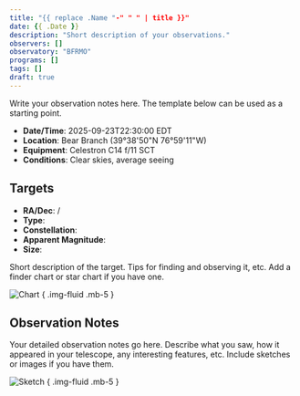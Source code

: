 ```yaml
---
title: "{{ replace .Name "-" " " | title }}"
date: {{ .Date }}
description: "Short description of your observations."
observers: []
observatory: "BFRMO"
programs: []
tags: []
draft: true
---
```


Write your observation notes here. The template below can be used as a starting point.

- **Date/Time**: 2025-09-23T22:30:00 EDT
- **Location**: Bear Branch (39°38'50"N 76°59'11"W)
- **Equipment**: Celestron C14 f/11 SCT
- **Conditions**: Clear skies, average seeing

## Targets

- **RA/Dec**:  / 
- **Type**: 
- **Constellation**: 
- **Apparent Magnitude**: 
- **Size**: 

Short description of the target. Tips for finding and observing it, etc. Add a
finder chart or star chart if you have one.

![Chart](target-image.png)
{ .img-fluid .mb-5 }

## Observation Notes

Your detailed observation notes go here. Describe what you saw, how it appeared
in your telescope, any interesting features, etc. Include sketches or images if
you have them.

![Sketch](sketch.png)
{ .img-fluid .mb-5 }
